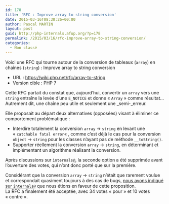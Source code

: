```yaml
---
id: 178
title: 'RFC : Improve array to string conversion'
date: 2015-03-16T08:30:26+00:00
author: Pascal MARTIN
layout: post
guid: http://php-internals.afup.org/?p=178
permalink: /2015/03/16/rfc-improve-array-to-string-conversion/
categories:
  - Non classé
---
```

Voici une RFC qui tourne autour de la conversion de tableaux (`array`) en chaînes (`string`) : Improve array to string conversion

  * URL : <https://wiki.php.net/rfc/array-to-string>
  * Version cible : PHP 7

Cette RFC partait du constat que, aujourd&rsquo;hui, convertir un `array` vers une `string` entraîne la levée d&rsquo;une `E_NOTICE` et donne &laquo;&nbsp;`Array`&nbsp;&raquo; comme résultat&#8230; Autrement dit, une chaîne peu utile et seulement une _semi-_erreur.

Elle proposait au départ deux alternatives (opposées) visant à éliminer ce comportement problématique :

  * Interdire totalement la conversion `array` → `string` en levant une &laquo;&nbsp;`catchable fatal error`&laquo;&nbsp;, comme c&rsquo;est déjà le cas pour la conversion `object` → `string` pour les classes n&rsquo;ayant pas de méthode `__toString()`.
  * Supporter réellement la conversion `array` → `string`, en déterminant et implémentant un algorithme réalisant la conversion.

Après discussions sur `internals@`, la seconde option a été supprimée avant l&rsquo;ouverture des votes, qui n&rsquo;ont donc porté que sur la première.

Considérant que la conversion `array` → `string` n&rsquo;était que rarement voulue et correspondait quasiment toujours à des cas de bugs, [nous avons indiqué sur `internals@`](http://news.php.net/php.internals/84363) que nous étions en faveur de cette proposition.  
La RFC a finalement été acceptée, avec 34 votes &laquo;&nbsp;pour&nbsp;&raquo; et 10 votes &laquo;&nbsp;contre&nbsp;&raquo;.

&nbsp;

&nbsp;